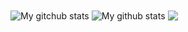 <img align="center" src="https://github-readme-streak-stats.herokuapp.com?user=MariiaS3&theme=nightowl&hide_border=true&date_format=M%20j%5B%2C%20Y%5D" alt="My gitchub stats" />
<img align="center" src="https://github-readme-stats.vercel.app/api?username=timcreative&show_icons=true&include_all_commits=true&theme=nightowl&hide_border=true" alt="My github stats" />
<img align="center" src="https://github-readme-stats.vercel.app/api/top-langs/?username=MariiaS3&layout=compact&langs_count=8&theme=nightowl&hide_border=true&isFork:false" />
